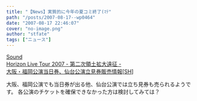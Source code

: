 ```yaml
---
title: "【News】実質的に今年の夏コミ終了(ﾏﾃ"
path: "/posts/2007-08-17--wp0464"
date: "2007-08-17 22:46:07"
cover: "no-image.png"
author: "stfate"
tags: ["ニュース"]
---
```


<style type="text/css">
<!--
p {white-space: pre-wrap};
-->
</style>

<a class="topics" href="http://www.soundhorizon.com/" target="_blank">Sound Horizon Live Tour 2007 - 第二次領土拡大遠征 - 大阪・福岡公演当日券、仙台公演立見券販売情報</a><span class="junre">[<a href="http://sound-horizon.net/" target="_blank">SH</a>]</span>
<div class="news">大阪、福岡公演でも当日券が出る他、仙台公演では立ち見券も売られるようです。
各公演のチケットを確保できなかった方は検討してみては？</div>
